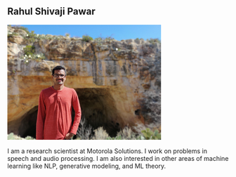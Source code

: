 ## Rahul Shivaji Pawar

<img src="assets/rahul_image.jpg" width="350">

I am a research scientist at Motorola Solutions. I work on problems in speech and audio processing. I am also interested in other areas of machine learning like NLP, generative modeling, and ML theory.

